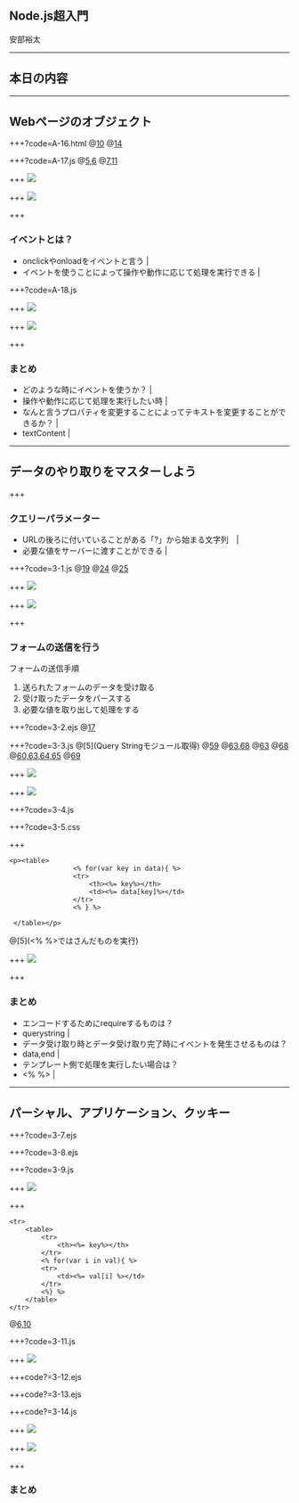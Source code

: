 ## Node.js超入門

安部裕太

---

## 本日の内容

---

## Webページのオブジェクト

+++?code=A-16.html
@[10](ロードし終わったら関数を実行)
@[14](クリックすると関数を実行)

+++?code=A-17.js
@[5,6](それぞれのidのタグを操作するオブジェクトを取り出す)
@[7,11](textContentの値を変更することによって表示するテキストを変更できる)

+++
![](A-16-1.png)

+++
![](A-16-2.png)

+++

### イベントとは？
- onclickやonloadをイベントと言う |
- イベントを使うことによって操作や動作に応じて処理を実行できる |

+++?code=A-18.js

+++
![](A-17-1.png)

+++
![](A-17-2.png)

+++
### まとめ
- どのような時にイベントを使うか？ |
 - 操作や動作に応じて処理を実行したい時 |
- なんと言うプロパティを変更することによってテキストを変更することができるか？ |
 - textContent |

---
## データのやり取りをマスターしよう

+++
### クエリーパラメーター
- URLの後ろに付いていることがある「?」から始まる文字列　|
- 必要な値をサーバーに渡すことができる |

+++?code=3-1.js
@[19](第二引数にtrueを追加)
@[24](クエリーパラメーターのオブジェクトを保管)
@[25](msgが未定義の場合を考慮する！)

+++
![](3-1-1.png)

+++
![](3-1-2.png)

+++
### フォームの送信を行う
フォームの送信手順
1. 送られたフォームのデータを受け取る
1. 受け取ったデータをパースする
1. 必要な値を取り出して処理をする

+++?code=3-2.ejs
@[17](POST送信ができるようにしている)

+++?code=3-3.js
@[5](Query Stringモジュール取得)
@[59](POST送信されたかをチェック)
@[63,68](イベント処理)
@[63](データ受け取り時に発生)
@[68](データ受け取り完了時に発生)
@[60,63,64,65]()
@[69](エンコードする)

+++
![](3-3-1.png)

+++
![](3-3-2.png)

+++?code=3-4.js

+++?code=3-5.css

+++
```
<p><table>
                <% for(var key in data){ %>
                <tr>
                    <th><%= key%></th>
                    <td><%= data[key]%></td>
                </tr>
                <% } %>
               
 </table></p>
 ```
@[5](<% %>ではさんだものを実行)

+++
![](3-4.png)

+++
### まとめ
- エンコードするためにrequireするものは？
 - querystring |
- データ受け取り時とデータ受け取り完了時にイベントを発生させるものは？
 - data,end |
- テンプレート側で処理を実行したい場合は？
 - <% %> |

---
## パーシャル、アプリケーション、クッキー

+++?code=3-7.ejs

+++?code=3-8.ejs

+++?code=3-9.js

+++
![](3-9.png)

+++
```
<tr>
    <table>
        <tr>
            <th><%= key%></th>
        </tr>
        <% for(var i in val){ %>
        <tr>
            <td><%= val[i] %></td>
        </tr>
        <%} %> 
    </table>
</tr>
```
@[6,10]()

+++?code=3-11.js

+++
![](3-11.png)

+++code?=3-12.ejs

+++code?=3-13.ejs

+++code?=3-14.js

+++
![](3-14-1.png)

+++
![](3-14-2.png)

+++
### まとめ




